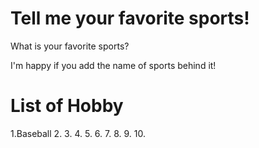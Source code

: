 # Tell me your favorite sports!
What is your favorite sports?

I'm happy if you add the name of sports behind it!

# List of Hobby

1.Baseball
2.
3.
4.
5.
6.
7.
8.
9.
10.
